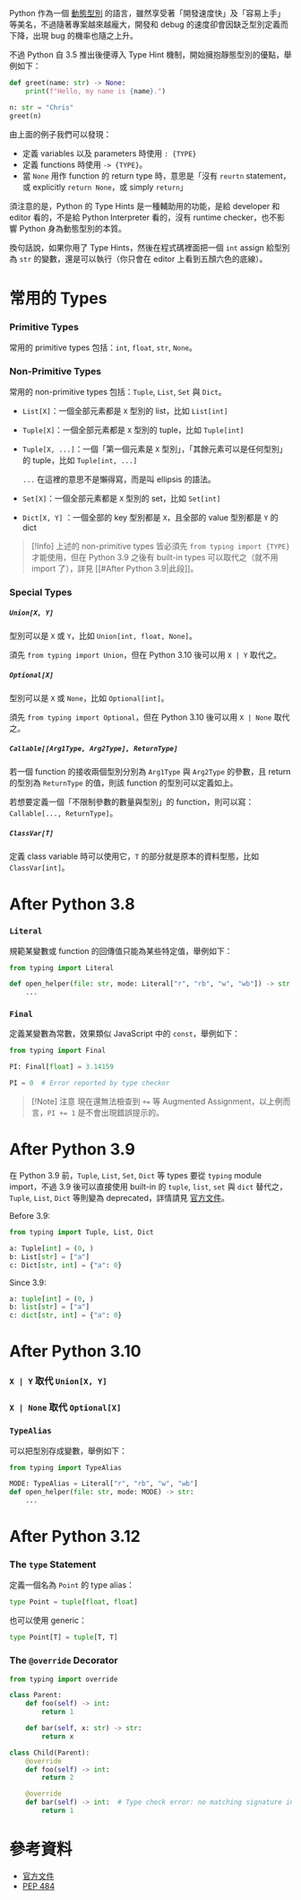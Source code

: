 Python 作為一個 [動態型別](</Programming Language/程式語言的分類.md#動態型別>) 的語言，雖然享受著「開發速度快」及「容易上手」等美名，不過隨著專案越來越龐大，開發和 debug 的速度卻會因缺乏型別定義而下降，出現 bug 的機率也隨之上升。

不過 Python 自 3.5 推出後便導入 Type Hint 機制，開始擁抱靜態型別的優點，舉例如下：

```Python
def greet(name: str) -> None:
    print(f"Hello, my name is {name}.")

n: str = "Chris"
greet(n)
```

由上面的例子我們可以發現：

- 定義 variables 以及 parameters 時使用 `: {TYPE}`
- 定義 functions 時使用 `-> {TYPE}`。
- 當 `None` 用作 function 的 return type 時，意思是「沒有 `reurtn` statement，或 explicitly `return None`，或 simply `return`」

須注意的是，Python 的 Type Hints 是一種輔助用的功能，是給 developer 和 editor 看的，不是給 Python Interpreter 看的，沒有 runtime checker，也不影響 Python 身為動態型別的本質。

換句話說，如果你用了 Type Hints，然後在程式碼裡面把一個 `int` assign 給型別為 `str` 的變數，還是可以執行（你只會在 editor 上看到五顏六色的底線）。

# 常用的 Types

### Primitive Types

常用的 primitive types 包括：`int`, `float`, `str`, `None`。

### Non-Primitive Types

常用的 non-primitive types 包括：`Tuple`, `List`, `Set` 與 `Dict`。

- `List[X]`：一個全部元素都是 `X` 型別的 list，比如 `List[int]`
- `Tuple[X]`：一個全部元素都是 `X` 型別的 tuple，比如 `Tuple[int]`
- `Tuple[X, ...]`：一個「第一個元素是 `X` 型別」，「其餘元素可以是任何型別」的 tuple，比如 `Tuple[int, ...]`

    `...` 在這裡的意思不是懶得寫，而是叫 ellipsis 的語法。

- `Set[X]`：一個全部元素都是 `X` 型別的 set，比如 `Set[int]`
- `Dict[X, Y]` ：一個全部的 key 型別都是 `X`，且全部的 value 型別都是 `Y` 的 dict

>[!Info]
>上述的 non-primitive types 皆必須先 `from typing import {TYPE}` 才能使用，但在 Python 3.9 之後有 built-in types 可以取代之（就不用 import 了），詳見 [[#After Python 3.9|此段]]。

### Special Types

##### `Union[X, Y]`

型別可以是 `X` 或 `Y`，比如 `Union[int, float, None]`。

須先 `from typing import Union`，但在 Python 3.10 後可以用 `X | Y` 取代之。

##### `Optional[X]`

型別可以是 `X` 或 `None`，比如 `Optional[int]`。

須先 `from typing import Optional`，但在 Python 3.10 後可以用 `X | None` 取代之。

##### `Callable[[Arg1Type, Arg2Type], ReturnType]`

若一個 function 的接收兩個型別分別為 `Arg1Type` 與 `Arg2Type` 的參數，且 return 的型別為 `ReturnType` 的值，則該 function 的型別可以定義如上。

若想要定義一個「不限制參數的數量與型別」的 function，則可以寫：`Callable[..., ReturnType]`。

##### `ClassVar[T]`

定義 class variable 時可以使用它，`T` 的部分就是原本的資料型態，比如 `ClassVar[int]`。

# After Python 3.8

### `Literal`

規範某變數或 function 的回傳值只能為某些特定值，舉例如下：

```Python
from typing import Literal

def open_helper(file: str, mode: Literal["r", "rb", "w", "wb"]) -> str:
    ...
```

### `Final`

定義某變數為常數，效果類似 JavaScript 中的 `const`，舉例如下：

```Python
from typing import Final

PI: Final[float] = 3.14159

PI = 0  # Error reported by type checker
```

>[!Note] 注意
>現在還無法檢查到 `+=` 等 Augmented Assignment，以上例而言，`PI += 1` 是不會出現錯誤提示的。

# After Python 3.9

在 Python 3.9 前，`Tuple`, `List`, `Set`, `Dict` 等 types 要從 `typing` module import，不過 3.9 後可以直接使用 built-in 的 `tuple`, `list`, `set` 與 `dict` 替代之，`Tuple`, `List`, `Dict` 等則變為 deprecated，詳情請見 [官方文件](https://docs.python.org/3/library/typing.html#corresponding-to-built-in-types)。

Before 3.9:

```Python
from typing import Tuple, List, Dict

a: Tuple[int] = (0, )
b: List[str] = ["a"]
c: Dict[str, int] = {"a": 0}
```

Since 3.9:

```Python
a: tuple[int] = (0, )
b: list[str] = ["a"]
c: dict[str, int] = {"a": 0}
```

# After Python 3.10

### `X | Y` 取代 `Union[X, Y]`

### `X | None` 取代 `Optional[X]`

### `TypeAlias`

可以把型別存成變數，舉例如下：

```Python
from typing import TypeAlias

MODE: TypeAlias = Literal["r", "rb", "w", "wb"]
def open_helper(file: str, mode: MODE) -> str:
    ...
```

# After Python 3.12

### The `type` Statement

定義一個名為 `Point` 的 type alias：

```Python
type Point = tuple[float, float]
```

也可以使用 generic：

```Python
type Point[T] = tuple[T, T]
```

### The `@override` Decorator

```Python
from typing import override

class Parent:
    def foo(self) -> int:
        return 1

    def bar(self, x: str) -> str:
        return x

class Child(Parent):
    @override
    def foo(self) -> int:
        return 2

    @override
    def bar(self) -> int:  # Type check error: no matching signature in ancestor
        return 1
```

# 參考資料

- [官方文件](https://docs.python.org/3/library/typing.html)
- [PEP 484](https://peps.python.org/pep-0484/)
